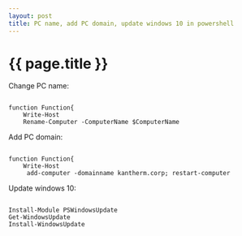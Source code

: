 ```yaml
---
layout: post
title: PC name, add PC domain, update windows 10 in powershell
---
```


{{ page.title }}
================

<link href="css/blackboard.css" rel="stylesheet">

Change PC name:

<pre><code>
function Function{
    Write-Host
    Rename-Computer -ComputerName $ComputerName
</code></pre>


Add PC domain:

<pre><code>
function Function{
    Write-Host
     add-computer -domainname kantherm.corp; restart-computer
</code></pre>


Update windows 10:

<pre><code>
Install-Module PSWindowsUpdate
Get-WindowsUpdate
Install-WindowsUpdate
</code></pre>
